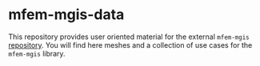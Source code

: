 # mfem-mgis-data

This repository provides user oriented material for the external
`mfem-mgis` [repository](https://github.com/thelfer/mfem-mgis). You will
find here meshes and a collection of use cases for the `mfem-mgis`
library.

